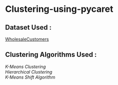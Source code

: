 # Clustering-using-pycaret #

## Dataset Used : ##
[WholesaleCustomers](https://archive.ics.uci.edu/dataset/292/wholesale+customers)


## Clustering Algorithms Used : ##
*K-Means Clustering* <br> 
*Hierarchical Clustering* <br>
*K-Means Shift Algorithm* <br> 
